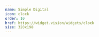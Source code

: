 ```yaml
---
name: Simple Digital
icon: clock
order: 10
href: https://widget.vision/widgets/clock
size: 320x198
---
```



